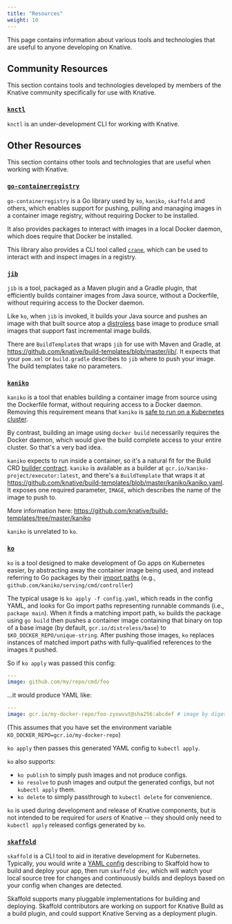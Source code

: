 ```yaml
---
title: "Resources"
weight: 10
---
```


This page contains information about various tools and technologies that are
useful to anyone developing on Knative.

## Community Resources

This section contains tools and technologies developed by members of the Knative
community specifically for use with Knative.

### [`knctl`](https://github.com/cppforlife/knctl)

`knctl` is an under-development CLI for working with Knative.

## Other Resources

This section contains other tools and technologies that are useful when working
with Knative.

### [`go-containerregistry`](https://github.com/google/go-containerregistry/)

`go-containerregistry` is a Go library used by `ko`, `kaniko`, `skaffold` and
others, which enables support for pushing, pulling and managing images in a
container image registry, without requiring Docker to be installed.

It also provides packages to interact with images in a local Docker daemon,
which does require that Docker be installed.

This library also provides a CLI tool called
[`crane`](https://github.com/google/go-containerregistry/blob/master/cmd/crane/doc/crane.md),
which can be used to interact with and inspect images in a registry.

### [`jib`](https://github.com/GoogleContainerTools/jib)

`jib` is a tool, packaged as a Maven plugin and a Gradle plugin, that
efficiently builds container images from Java source, without a Dockerfile,
without requiring access to the Docker daemon.

Like `ko`, when `jib` is invoked, it builds your Java source and pushes an image
with that built source atop a
[distroless](https://github.com/GoogleContainerTools/distroless) base image to
produce small images that support fast incremental image builds.

There are `BuildTemplate`s that wraps `jib` for use with Maven and Gradle, at
https://github.com/knative/build-templates/blob/master/jib/. It expects that
your `pom.xml` or `build.gradle` describes to `jib` where to push your image.
The build templates take no parameters.

### [`kaniko`](https://github.com/GoogleContainerTools/kaniko)

`kaniko` is a tool that enables building a container image from source using the
Dockerfile format, without requiring access to a Docker daemon. Removing this
requirement means that `kaniko` is
[safe to run on a Kubernetes cluster](https://github.com/kubernetes/kubernetes/issues/1806).

By contrast, building an image using `docker build` necessarily requires the
Docker daemon, which would give the build complete access to your entire
cluster. So that's a very bad idea.

`kaniko` expects to run inside a container, so it's a natural fit for the Build
CRD [builder contract](...). `kaniko` is available as a builder at
`gcr.io/kaniko-project/executor:latest`, and there's a `BuildTemplate` that
wraps it at
https://github.com/knative/build-templates/blob/master/kaniko/kaniko.yaml. It
exposes one required parameter, `IMAGE`, which describes the name of the image
to push to.

More information here:
https://github.com/knative/build-templates/tree/master/kaniko

`kaniko` is unrelated to `ko`.

### [`ko`](https://github.com/google/go-containerregistry/tree/master/cmd/ko)

`ko` is a tool designed to make development of Go apps on Kubernetes easier, by
abstracting away the container image being used, and instead referring to Go
packages by their [import paths](https://golang.org/doc/code.html#ImportPaths)
(e.g., `github.com/kaniko/serving/cmd/controller`)

The typical usage is `ko apply -f config.yaml`, which reads in the config YAML,
and looks for Go import paths representing runnable commands (i.e.,
`package main`). When it finds a matching import path, `ko` builds the package
using `go build` then pushes a container image containing that binary on top of
a base image (by default, `gcr.io/distroless/base`) to
`$KO_DOCKER_REPO/unique-string`. After pushing those images, `ko` replaces
instances of matched import paths with fully-qualified references to the images
it pushed.

So if `ko apply` was passed this config:

```yaml
---
image: github.com/my/repo/cmd/foo
```

...it would produce YAML like:

```yaml
---
image: gcr.io/my-docker-repo/foo-zyxwvut@sha256:abcdef # image by digest
```

(This assumes that you have set the environment variable
`KO_DOCKER_REPO=gcr.io/my-docker-repo`)

`ko apply` then passes this generated YAML config to `kubectl apply`.

`ko` also supports:

- `ko publish` to simply push images and not produce configs.
- `ko resolve` to push images and output the generated configs, but not
  `kubectl apply` them.
- `ko delete` to simply passthrough to `kubectl delete` for convenience.

`ko` is used during development and release of Knative components, but is not
intended to be required for _users_ of Knative -- they should only need to
`kubectl apply` released configs generated by `ko`.

### [`skaffold`](https://github.com/GoogleContainerTools/skaffold)

`skaffold` is a CLI tool to aid in iterative development for Kubernetes.
Typically, you would write a
[YAML config](https://github.com/GoogleContainerTools/skaffold/blob/master/examples/annotated-skaffold.yaml)
describing to Skaffold how to build and deploy your app, then run
`skaffold dev`, which will watch your local source tree for changes and
continuously builds and deploys based on your config when changes are detected.

Skaffold supports many pluggable implementations for building and deploying.
Skaffold contributors are working on support for Knative Build as a build
plugin, and could support Knative Serving as a deployment plugin.
